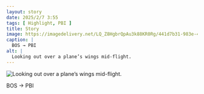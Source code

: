 ```yaml
---
layout: story
date: 2025/2/7 3:55
tags: [ Highlight, PBI ]
title: Story
image: https://imagedelivery.net/LQ_Z8HgbrQpAu3k88KR0Rg/441d7b31-983e-4cd0-0536-85d5934e9b00/public
caption: |
  BOS → PBI
alt: |
  Looking out over a plane’s wings mid-flight.
---
```



![Looking out over a plane’s wings mid-flight.](https://imagedelivery.net/LQ_Z8HgbrQpAu3k88KR0Rg/441d7b31-983e-4cd0-0536-85d5934e9b00/public)

BOS → PBI
